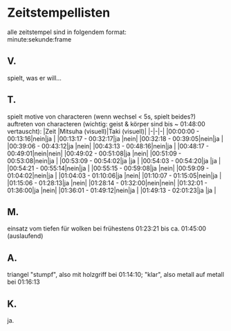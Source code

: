 # Zeitstempellisten
alle zeitstempel sind in folgendem format:\
minute:sekunde:frame
## V.
spielt, was er will...
## T.
spielt motive von characteren (wenn wechsel < 5s, spielt beides?)\
auftreten von characteren (wichtig: geist & körper sind bis ~ 01:48:00 vertauscht):
|Zeit |Mitsuha (visuell)|Taki (visuell)|
|-|-|-|
|00:00:00 - 00:13:16|nein|ja  |
|00:13:17 - 00:32:17|ja  |nein|
|00:32:18 - 00:39:05|nein|ja  |
|00:39:06 - 00:43:12|ja  |nein|
|00:43:13 - 00:48:16|nein|ja  |
|00:48:17 - 00:49:01|nein|nein|
|00:49:02 - 00:51:08|ja  |nein|
|00:51:09 - 00:53:08|nein|ja  |
|00:53:09 - 00:54:02|ja  |ja  |
|00:54:03 - 00:54:20|ja  |ja  |
|00:54:21 - 00:55:14|nein|ja  |
|00:55:15 - 00:59:08|ja  |nein|
|00:59:09 - 01:04:02|nein|ja  |
|01:04:03 - 01:10:06|ja  |nein|
|01:10:07 - 01:15:05|nein|ja  |
|01:15:06 - 01:28:13|ja  |nein|
|01:28:14 - 01:32:00|nein|nein|
|01:32:01 - 01:36:00|ja  |nein|
|01:36:01 - 01:49:12|nein|ja  |
|01:49:13 - 02:01:23|ja  |ja  |
## M.
einsatz vom tiefen für wolken bei frühestens 01:23:21 bis ca. 01:45:00 (auslaufend)
## A.
triangel "stumpf", also mit holzgriff bei 01:14:10; "klar", also metall auf metall bei 01:16:13
## K.
ja.
